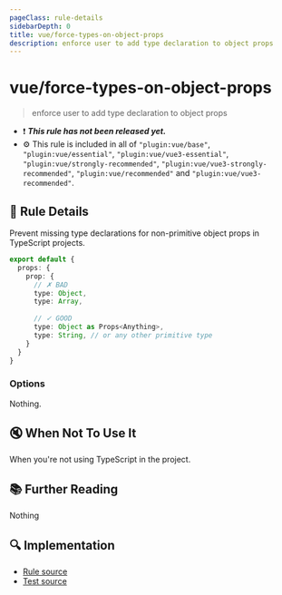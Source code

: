 ```yaml
---
pageClass: rule-details
sidebarDepth: 0
title: vue/force-types-on-object-props
description: enforce user to add type declaration to object props
---
```

# vue/force-types-on-object-props

> enforce user to add type declaration to object props

- :exclamation: <badge text="This rule has not been released yet." vertical="middle" type="error"> ***This rule has not been released yet.*** </badge>
- :gear: This rule is included in all of `"plugin:vue/base"`, `"plugin:vue/essential"`, `"plugin:vue/vue3-essential"`, `"plugin:vue/strongly-recommended"`, `"plugin:vue/vue3-strongly-recommended"`, `"plugin:vue/recommended"` and `"plugin:vue/vue3-recommended"`.

## :book: Rule Details

Prevent missing type declarations for non-primitive object props in TypeScript projects.

<eslint-code-block :rules="{'vue/force-types-on-object-props': ['error']}">

```ts
export default {
  props: {
    prop: {
      // ✗ BAD
      type: Object,
      type: Array,
      
      // ✓ GOOD
      type: Object as Props<Anything>,
      type: String, // or any other primitive type
    }
  }
}
```

</eslint-code-block>

### Options

Nothing.

## :mute: When Not To Use It

When you're not using TypeScript in the project.

## :books: Further Reading

Nothing

## :mag: Implementation

- [Rule source](https://github.com/vuejs/eslint-plugin-vue/blob/master/lib/rules/force-types-on-object-props.js)
- [Test source](https://github.com/vuejs/eslint-plugin-vue/blob/master/tests/lib/rules/force-types-on-object-props.js)
